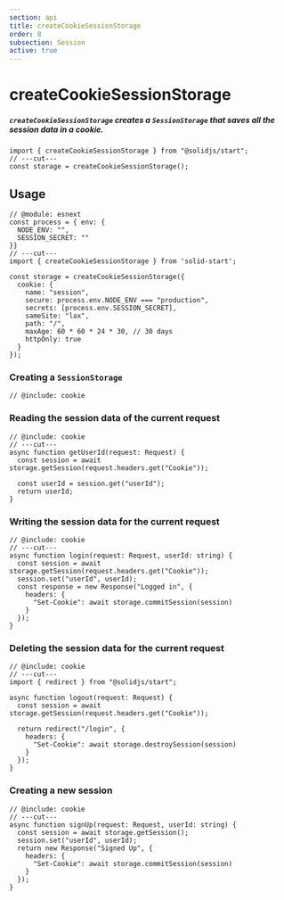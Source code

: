 ```yaml
---
section: api
title: createCookieSessionStorage
order: 8
subsection: Session
active: true
---
```


# createCookieSessionStorage

##### `createCookieSessionStorage` creates a `SessionStorage` that saves all the session data in a cookie.

<div class="text-lg">

```tsx twoslash
import { createCookieSessionStorage } from "@solidjs/start";
// ---cut---
const storage = createCookieSessionStorage();
```

</div>

<table-of-contents></table-of-contents>

## Usage

```twoslash include cookie
// @module: esnext
const process = { env: {
  NODE_ENV: "",
  SESSION_SECRET: ""
}}
// ---cut---
import { createCookieSessionStorage } from 'solid-start';

const storage = createCookieSessionStorage({
  cookie: {
    name: "session",
    secure: process.env.NODE_ENV === "production",
    secrets: [process.env.SESSION_SECRET],
    sameSite: "lax",
    path: "/",
    maxAge: 60 * 60 * 24 * 30, // 30 days
    httpOnly: true
  }
});
```

### Creating a `SessionStorage`

```tsx twoslash
// @include: cookie
```

### Reading the session data of the current request

```tsx twoslash {6}
// @include: cookie
// ---cut---
async function getUserId(request: Request) {
  const session = await storage.getSession(request.headers.get("Cookie"));

  const userId = session.get("userId");
  return userId;
}
```

### Writing the session data for the current request

```tsx twoslash {5,8}
// @include: cookie
// ---cut---
async function login(request: Request, userId: string) {
  const session = await storage.getSession(request.headers.get("Cookie"));
  session.set("userId", userId);
  const response = new Response("Logged in", {
    headers: {
      "Set-Cookie": await storage.commitSession(session)
    }
  });
}
```

### Deleting the session data for the current request

```tsx twoslash {10}
// @include: cookie
// ---cut---
import { redirect } from "@solidjs/start";

async function logout(request: Request) {
  const session = await storage.getSession(request.headers.get("Cookie"));

  return redirect("/login", {
    headers: {
      "Set-Cookie": await storage.destroySession(session)
    }
  });
}
```

### Creating a new session

```tsx twoslash {2,6}
// @include: cookie
// ---cut---
async function signUp(request: Request, userId: string) {
  const session = await storage.getSession();
  session.set("userId", userId);
  return new Response("Signed Up", {
    headers: {
      "Set-Cookie": await storage.commitSession(session)
    }
  });
}
```
